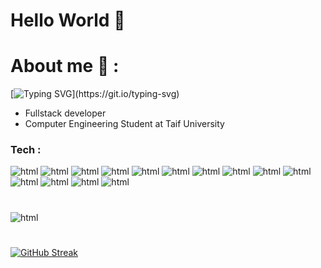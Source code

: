 # Hello World :wave:

# About me :loudspeaker: :
[![Typing SVG](https://readme-typing-svg.herokuapp.com?width=500&lines=My+name+is+Ibrahim+from+Taif+Saudi+Arabia%2C+;I+enjoy+coding+and+solving+problems.)](https://git.io/typing-svg)
- Fullstack developer
- Computer Engineering Student at Taif University



### Tech :

![html](https://img.shields.io/badge/HTML5-E34F26?style=for-the-badge&logo=html5&logoColor=white)
![html](https://img.shields.io/badge/TypeScript-007ACC?style=for-the-badge&logo=typescript&logoColor=white)
![html](https://img.shields.io/badge/CSS3-1572B6?style=for-the-badge&logo=css3&logoColor=white)
![html](https://img.shields.io/badge/JavaScript-323330?style=for-the-badge&logo=javascript&logoColor=F7DF1E)
![html](https://img.shields.io/badge/Node.js-43853D?style=for-the-badge&logo=node.js&logoColor=white)
![html](https://img.shields.io/badge/Express.js-000000?style=for-the-badge&logo=express&logoColor=white)
![html](https://img.shields.io/badge/React-20232A?style=for-the-badge&logo=react&logoColor=61DAFB)
![html](https://img.shields.io/badge/Svelte-4A4A55?style=for-the-badge&logo=svelte&logoColor=FF3E00)
![html](https://img.shields.io/badge/MySQL-00000F?style=for-the-badge&logo=mysql&logoColor=white)
![html](https://img.shields.io/badge/firebase-ffca28?style=for-the-badge&logo=firebase&logoColor=black)
![html](https://img.shields.io/badge/PostgreSQL-316192?style=for-the-badge&logo=postgresql&logoColor=white)
![html](https://img.shields.io/badge/MongoDB-4EA94B?style=for-the-badge&logo=mongodb&logoColor=white)
![html](https://img.shields.io/badge/Figma-F24E1E?style=for-the-badge&logo=figma&logoColor=white)
![html](https://img.shields.io/badge/Dribbble-EA4C89?style=for-the-badge&logo=dribbble&logoColor=white)

#
![html](https://github-readme-stats.vercel.app/api/top-langs/?username=ibraKH)
#
[![GitHub Streak](http://github-readme-streak-stats.herokuapp.com?user=ibraKH&theme=tokyonight&hide_border=true&date_format=M%20j%5B%2C%20Y%5D)](https://git.io/streak-stats)


